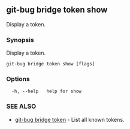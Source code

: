 ## git-bug bridge token show

Display a token.

### Synopsis

Display a token.

```
git-bug bridge token show [flags]
```

### Options

```
  -h, --help   help for show
```

### SEE ALSO

* [git-bug bridge token](git-bug_bridge_token.md)	 - List all known tokens.

